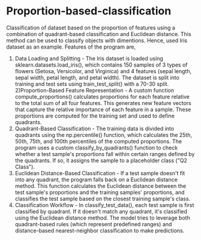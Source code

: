 # Proportion-based-classification

Classification of dataset based on the proportion of features using a combination of quadrant-based classification and Euclidean distance. This method can be used to classify objects with dimentions. Hence, used Iris dataset as an example. Features of the program are,

1) Data Loading and Splitting - The Iris dataset is loaded using sklearn.datasets.load_iris(), which contains 150 samples of 3 types of flowers (Setosa, Versicolor, and Virginica) and 4 features (sepal length, sepal width, petal length, and petal width). The dataset is split into training and test sets using train_test_split() with a 70-30 split.
2)Proportion-Based Feature Representation - A custom function compute_proportions() calculates proportions for each feature relative to the total sum of all four features. This generates new feature vectors that capture the relative importance of each feature in a sample. These proportions are computed for the training set and used to define quadrants.
3) Quadrant-Based Classification - The training data is divided into quadrants using the np.percentile() function, which calculates the 25th, 50th, 75th, and 100th percentiles of the computed proportions. The program uses a custom classify_by_quadrants() function to check whether a test sample's proportions fall within certain ranges defined by the quadrants. If so, it assigns the sample to a placeholder class ("Q2 Class").
4) Euclidean Distance-Based Classification - If a test sample doesn't fit into any quadrant, the program falls back on a Euclidean distance method. This function calculates the Euclidean distance between the test sample's proportions and the training samples' proportions, and classifies the test sample based on the closest training sample's class.
5) Classification Workflow - In classify_test_data(), each test sample is first classified by quadrant. If it doesn't match any quadrant, it's classified using the Euclidean distance method. The model tries to leverage both quadrant-based rules (which represent predefined ranges) and distance-based nearest-neighbor classification to make predictions.
